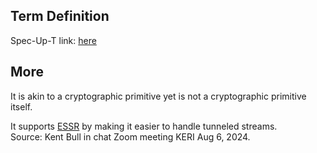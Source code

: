 ## Term Definition

Spec-Up-T link: <a href='https://weboftrust.github.io/WOT-terms/docs/glossary/streamer'>here</a>

## More
It is akin to a cryptographic primitive yet is not a cryptographic primitive itself. 

It supports [ESSR](ESSR) by making it easier to handle tunneled streams.  
Source: Kent Bull in chat Zoom meeting KERI Aug 6, 2024.